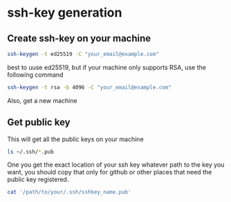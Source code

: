 # ssh-key generation

## Create ssh-key on your machine
```bash
ssh-keygen -t ed25519 -C "your_email@example.com"
```

best to uuse ed25519, but if your machine only supports RSA, use the following command

```bash
ssh-keygen -t rsa -b 4096 -C "your_email@example.com"
```

Also, get a new machine

## Get public key

This will get all the public keys on your machine 

```bash
ls ~/.ssh/*.pub
```

One you get the exact location of your ssh key whatever path to the key you want, you should copy that only for github or other places that need the public key registered.

```bash
cat '/path/to/your/.ssh/sshkey_name.pub'
```
